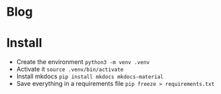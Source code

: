 # Blog

# Install
- Create the environment
`python3 -m venv .venv`
- Activate it
`source .venv/bin/activate`
- Install mkdocs
`pip install mkdocs mkdocs-material`
- Save everything in a requirements file
`pip freeze > requirements.txt`

